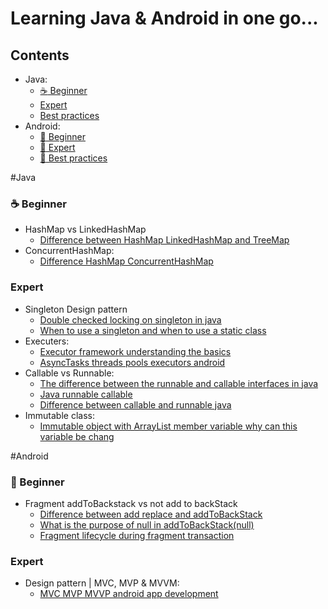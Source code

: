 # Learning Java & Android in one go...

## Contents
- Java: 
   - [:coffee: Beginner](#beginner)
   - [Expert](#expert)
   - [Best practices](#best_practices)
- Android:
   - [:iphone: Beginner](#beginner)
   - [:iphone: Expert](#expert)
   - [:iphone: Best practices](#best_practices)

#Java
### :coffee: Beginner
- HashMap vs LinkedHashMap
    - [Difference between HashMap LinkedHashMap and TreeMap](https://stackoverflow.com/questions/2889777/difference-between-hashmap-linkedhashmap-and-treemap)
- ConcurrentHashMap:
    - [Difference HashMap ConcurrentHashMap](https://www.geeksforgeeks.org/difference-hashmap-concurrenthashmap/)


### Expert
- Singleton Design pattern
    - [Double checked locking on singleton in java](http://javarevisited.blogspot.in/2014/05/double-checked-locking-on-singleton-in-java.html)
    - [When to use a singleton and when to use a static class](https://softwareengineering.stackexchange.com/questions/235527/when-to-use-a-singleton-and-when-to-use-a-static-class)
- Executers: 
    - [Executor framework understanding the basics](https://android.jlelse.eu/executor-framework-understanding-the-basics-43d575e72310)
    - [AsyncTasks threads pools executors android](https://academy.realm.io/posts/360andev-stacy-devino-async-tasks-threads-pools-executors-android/)
- Callable vs Runnable: 
    - [The difference between the runnable and callable interfaces in java](https://stackoverflow.com/questions/141284/the-difference-between-the-runnable-and-callable-interfaces-in-java)
    - [Java runnable callable](http://www.baeldung.com/java-runnable-callable)
    - [Difference between callable and runnable java](http://www.java67.com/2013/01/difference-between-callable-and-runnable-java.html)
- Immutable class:
    - [Immutable object with ArrayList member variable why can this variable be chang](https://stackoverflow.com/questions/6137224/immutable-object-with-arraylist-member-variable-why-can-this-variable-be-chang)

#Android
### :iphone: Beginner
- Fragment addToBackstack vs not add to backStack
    - [Difference between add replace and addToBackStack](https://stackoverflow.com/questions/18634207/difference-between-add-replace-and-addtobackstack)
    - [What is the purpose of null in addToBackStack(null)](https://www.codeproject.com/Questions/818401/What-is-the-purpose-of-null-in-addToBackStack-null)
    - [Fragment lifecycle during fragment transaction](https://androidlearnersite.wordpress.com/2017/02/27/fragment-lifecycle-during-fragment-transaction)

### Expert
- Design pattern | MVC, MVP & MVVM:
    - [MVC MVP MVVP android app development](https://www.simform.com/mvc-mvp-mvvm-android-app-development/)
